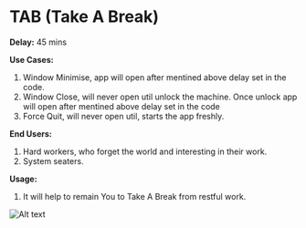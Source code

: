 # TAB (Take A Break)

**Delay:**
45 mins

**Use Cases:**
1) Window Minimise, app will open after mentined above delay set in the code.
2) Window Close, will never open util unlock the machine. Once unlock app will open after mentined above delay set in the code
3) Force Quit, will never open util, starts the app freshly.

**End Users:**
1) Hard workers, who forget the world and interesting in their work.
2) System seaters.

**Usage:**
1) It will help to remain You to Take A Break from restful work.

![Alt text](/Users/vadshanm/Desktop/tab.png)
